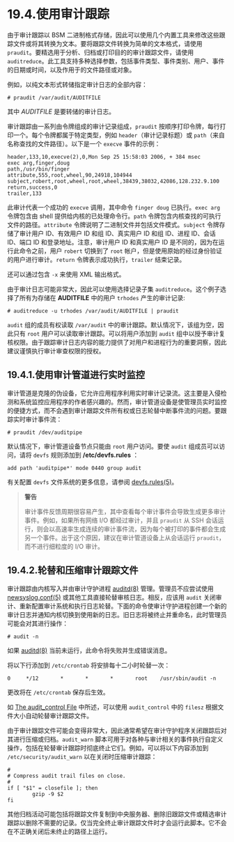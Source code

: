 # 19.4.使用审计跟踪

由于审计跟踪以 BSM 二进制格式存储，因此可以使用几个内置工具来修改这些跟踪文件或将其转换为文本。要将跟踪文件转换为简单的文本格式，请使用 `praudit`。要精选用于分析、归档或打印目的的审计跟踪文件，请使用 `auditreduce`。此工具支持多种选择参数，包括事件类型、事件类别、用户、事件的日期或时间，以及作用于的文件路径或对象。

例如，以纯文本形式转储指定审计日志的全部内容：

```
# praudit /var/audit/AUDITFILE
```

其中 _AUDITFILE_ 是要转储的审计日志。

审计跟踪由一系列由令牌组成的审计记录组成，`praudit` 按顺序打印令牌，每行打印一个。每个令牌都属于特定类型，例如 `header`（审计记录标题）或 `path`（来自名称查找的文件路径）。以下是一个 `execve` 事件的示例：

```
header,133,10,execve(2),0,Mon Sep 25 15:58:03 2006, + 384 msec
exec arg,finger,doug
path,/usr/bin/finger
attribute,555,root,wheel,90,24918,104944
subject,robert,root,wheel,root,wheel,38439,38032,42086,128.232.9.100
return,success,0
trailer,133
```

此审计代表一个成功的 `execve` 调用，其中命令 `finger doug` 已执行。`exec arg` 令牌包含由 shell 提供给内核的已处理命令行。`path` 令牌包含内核查找的可执行文件的路径。`attribute` 令牌说明了二进制文件并包括文件模式。`subject` 令牌存储了审计用户 ID、有效用户 ID 和组 ID、真实用户 ID 和组 ID、进程 ID、会话 ID、端口 ID 和登录地址。注意，审计用户 ID 和真实用户 ID 是不同的，因为在运行此命令之前，用户 `robert` 切换到了 `root` 帐户，但是使用原始的经过身份验证的用户进行审计。`return` 令牌表示成功执行，`trailer` 结束记录。

还可以通过包含 `-x` 来使用 XML 输出格式。

由于审计日志可能非常大，因此可以使用选择记录子集 `auditreduce`。这个例子选择了所有为存储在 **AUDITFILE** 中的用户 `trhodes` 产生的审计记录:

```
# auditreduce -u trhodes /var/audit/AUDITFILE | praudit
```

`audit` 组的成员有权读取 `/var/audit` 中的审计跟踪。默认情况下，该组为空，因此只有 `root` 用户可以读取审计跟踪。可以将用户添加到 `audit` 组中以授予审计复核权限。由于跟踪审计日志内容的能力提供了对用户和进程行为的重要洞察，因此建议谨慎执行审计审查权限的授权。

## 19.4.1.使用审计管道进行实时监控

审计管道是克隆的伪设备，它允许应用程序利用实时审计记录流。这主要是入侵检测和系统监控应用程序的作者感兴趣的。然而，审计管道设备是使管理员实时监控的便捷方式，而不会遇到审计跟踪文件所有权或日志轮替中断事件流的问题。要跟踪实时审计事件流：

```
# praudit /dev/auditpipe
```

默认情况下，审计管道设备节点只能由 `root` 用户访问。要使 `audit` 组成员可以访问，请将 `devfs` 规则添加到 **/etc/devfs.rules** ：

```
add path 'auditpipe*' mode 0440 group audit
```

有关配置 `devfs` 文件系统的更多信息，请参阅 [devfs.rules(5)](https://www.freebsd.org/cgi/man.cgi?query=devfs.rules&sektion=5&format=html)。

> **警告**
>
> 审计事件反馈周期很容易产生，其中查看每个审计事件会导致生成更多审计事件。例如，如果所有网络 I/O 都经过审计，并且 `praudit` 从 SSH 会话运行，则会以高速率生成连续的审计事件流，因为每个被打印的事件都会生成另一个事件。出于这个原因，建议在审计管道设备上从会话运行 `praudit`，而不进行细粒度的 I/O 审计。

## 19.4.2.轮替和压缩审计跟踪文件

审计跟踪由内核写入并由审计守护进程 [auditd(8)](https://www.freebsd.org/cgi/man.cgi?query=auditd&sektion=8&format=html) 管理。管理员不应尝试使用 [newsyslog.conf(5)](https://www.freebsd.org/cgi/man.cgi?query=newsyslog.conf&sektion=5&format=html) 或其他工具直接轮替审核日志。相反，应该用 `audit` 关闭审计、重新配置审计系统和执行日志轮替。下面的命令使审计守护进程创建一个新的审计日志并通知内核切换到使用新的日志。旧日志将被终止并重命名，此时管理员可能会对其进行操作：

```
# audit -n
```

如果 [auditd(8)](https://www.freebsd.org/cgi/man.cgi?query=auditd&sektion=8&format=html) 当前未运行，此命令将失败并生成错误消息。

将以下行添加到 `/etc/crontab` 将安排每十二小时轮替一次：

```
0     */12       *       *       *       root    /usr/sbin/audit -n
```

更改将在 `/etc/crontab` 保存后生效。

如 [The audit_control File](https://docs.freebsd.org/en/books/handbook/audit/#audit-auditcontrol) 中所述，可以使用 `audit_control` 中的 `filesz` 根据文件大小自动轮替审计跟踪文件。

由于审计跟踪文件可能会变得非常大，因此通常希望在审计守护程序关闭跟踪后对其进行压缩或归档。`audit_warn` 脚本可用于对各种与审计相关的事件执行自定义操作，包括在轮替审计跟踪时彻底终止它们。例如，可以将以下内容添加到 `/etc/security/audit_warn` 以在关闭时压缩审计跟踪：

```
#
# Compress audit trail files on close.
#
if [ "$1" = closefile ]; then
        gzip -9 $2
fi
```

其他归档活动可能包括将跟踪文件复制到中央服务器、删除旧跟踪文件或精选审计跟踪以删除不需要的记录。仅当完全终止审计跟踪文件时才会运行此脚本。它不会在不正确关闭后未终止的路径上运行。
